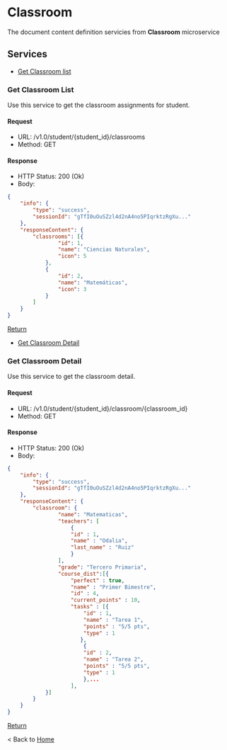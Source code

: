 # Classroom

The document content definition servicies from **Classroom** microservice

## Services

* [Get Classroom list](#ClassroomList)  

### Get Classroom List

Use this service to get the classroom assignments for student.

#### Request

* URL: /v1.0/student/{student_id}/classrooms
* Method: GET

#### Response

* HTTP Status: 200 (Ok)
* Body:

``` json
{
    "info": {
        "type": "success",
        "sessionId": "gTfI0uOuSZzl4d2nA4no5PIqrktzRgXu..."
    },
    "responseContent": {
        "classrooms": [{
                "id": 1,
                "name": "Ciencias Naturales",
                "icon": 5
            },
            {
                "id": 2,
                "name": "Matemáticas",
                "icon": 3
            }
        ]
    }
}
```

[Return](#ClassroomList)

* [Get Classroom Detail ](#ClassroomDetail)  

### Get Classroom Detail

Use this service to get the classroom detail.

#### Request

* URL: /v1.0/student/{student_id}/classroom/{classroom_id}
* Method: GET

#### Response

* HTTP Status: 200 (Ok)
* Body:

``` json
{
    "info": {
        "type": "success",
        "sessionId": "gTfI0uOuSZzl4d2nA4no5PIqrktzRgXu..."
    },
    "responseContent": {
        "classroom": {
                "name": "Matematicas",
                "teachers": [
                    {
                    "id" : 1,
                    "name" : "Odalia",
                    "last_name" : "Ruiz"
                    }
                ],
                "grade": "Tercero Primaria",
                "course_dist":[{  
                    "perfect" : true,
                    "name" : "Primer Bimestre",
                    "id" : 4,
                    "current_points" : 10,
                    "tasks" : [{
                        "id" : 1,
                        "name" : "Tarea 1",
                        "points" : "5/5 pts",
                        "type" : 1
                       },
                        {
                        "id" : 2,
                        "name" : "Tarea 2",
                        "points" : "5/5 pts",
                        "type" : 1
                        },...
                    ],
            }]
        }
    }
}
```

[Return](#ClassroomDetail)


< Back to [Home](../home.md)
